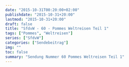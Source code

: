 ```yaml
---
date: "2015-10-31T00:20:00+02:00"
publishdate: "2015-10-31+20:00"
lastmod: "2015-10-31+20:00"
draft: false
title: "SfdvW - 60 - Pommes Weltreisen Teil 1"
tags: ["Pommes", "Weltreisen"]
series: ["SfdvW"]
categories: ["Sendebeitrag"]
img: ""
toc: false
summary: "Sendung Nummer 60 Pommes Weltreisen Teil 1"
---
```


<div id="example"></div>
<script src="https://cdn.podlove.org/web-player/embed.js"></script>

<script>
  podlovePlayer('#example', '/blog/sfdvw60.json');
</script>
